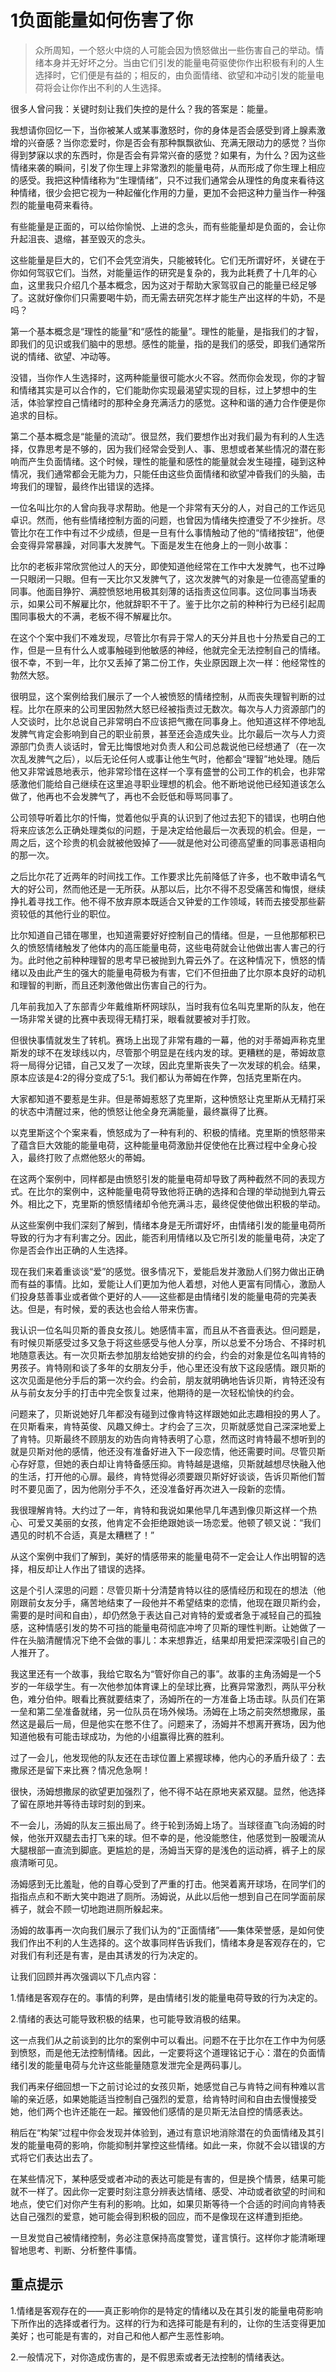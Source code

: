 ﻿# 1负面能量如何伤害了你
>众所周知，一个怒火中烧的人可能会因为愤怒做出一些伤害自己的举动。情绪本身并无好坏之分。当由它们引发的能量电荷驱使你作出积极有利的人生选择时，它们便是有益的；相反的，由负面情绪、欲望和冲动引发的能量电荷将会让你作出不利的人生选择。

很多人曾问我：关键时刻让我们失控的是什么？我的答案是：能量。

我想请你回忆一下，当你被某人或某事激怒时，你的身体是否会感受到肾上腺素激增的兴奋感？当你恋爱时，你是否会有那种飘飘欲仙、充满无限动力的感觉？当你得到梦寐以求的东西时，你是否会有异常兴奋的感觉？如果有，为什么？因为这些情绪来袭的瞬间，引发了你生理上非常激烈的能量电荷，从而形成了你生理上相应的感受。我把这种情绪称为“生理情绪”，只不过我们通常会从理性的角度来看待这种情绪，很少会把它视为一种起催化作用的力量，更加不会把这种力量当作一种强烈的能量电荷来看待。

有些能量是正面的，可以给你愉悦、上进的念头，而有些能量却是负面的，会让你升起沮丧、退缩，甚至毁灭的念头。

这些能量是巨大的，它们不会凭空消失，只能被转化。它们无所谓好坏，关键在于你如何驾驭它们。当然，对能量运作的研究是复杂的，我为此耗费了十几年的心血，这里我只介绍几个基本概念，因为这对于帮助大家驾驭自己的能量已经足够了。这就好像你们只需要喝牛奶，而无需去研究怎样才能生产出这样的牛奶，不是吗？

第一个基本概念是“理性的能量”和“感性的能量”。理性的能量，是指我们的才智，即我们的见识或我们脑中的思想。感性的能量，指的是我们的感受，即我们通常所说的情绪、欲望、冲动等。

没错，当你作人生选择时，这两种能量很可能水火不容。然而你会发现，你的才智和情绪其实是可以合作的，它们能助你实现最渴望实现的目标，过上梦想中的生活，体验掌控自己情绪时的那种全身充满活力的感觉。这种和谐的通力合作便是你追求的目标。

第二个基本概念是“能量的流动”。很显然，我们要想作出对我们最为有利的人生选择，仅靠思考是不够的，因为我们经常会受到人、事、思想或者某些情况的潜在影响而产生负面情绪。这个时候，理性的能量和感性的能量就会发生碰撞，碰到这种情况，我们通常都会无能为力，只能任由这些负面情绪和欲望冲昏我们的头脑，击垮我们的理智，最终作出错误的选择。

一位名叫比尔的人曾向我寻求帮助。他是一个非常有天分的人，对自己的工作远见卓识。然而，他有些情绪控制方面的问题，也曾因为情绪失控遭受了不少挫折。尽管比尔在工作中有过不少成绩，但是一旦有什么事情触动了他的“情绪按钮”，他便会变得异常暴躁，对同事大发脾气。下面是发生在他身上的一则小故事：

比尔的老板非常欣赏他过人的天分，即使知道他经常在工作中大发脾气，也不过睁一只眼闭一只眼。但有一天比尔又发脾气了，这次发脾气的对象是一位德高望重的同事。他面目狰狞、满腔愤怒地用极其刻薄的话指责这位同事。这位同事当场表示，如果公司不解雇比尔，他就辞职不干了。鉴于比尔之前的种种行为已经引起周围同事极大的不满，老板不得不解雇比尔。

在这个个案中我们不难发现，尽管比尔有异于常人的天分并且也十分热爱自己的工作，但是一旦有什么人或事触碰到他敏感的神经，他就完全无法控制自己的情绪。很不幸，不到一年，比尔又丢掉了第二份工作，失业原因跟上次一样：他经常性的勃然大怒。

很明显，这个案例给我们展示了一个人被愤怒的情绪控制，从而丧失理智判断的过程。比尔在原来的公司里因勃然大怒已经被指责过无数次。每次与人力资源部门的人交谈时，比尔总说自己非常明白不应该把气撒在同事身上。他知道这样不停地乱发脾气肯定会影响到自己的职业前景，甚至还会造成失业。比尔最后一次与人力资源部门负责人谈话时，曾无比悔恨地对负责人和公司总裁说他已经想通了（在一次次乱发脾气之后），以后无论任何人或事让他生气时，他都会“理智”地处理。随后他又非常诚恳地表示，他非常珍惜在这样一个享有盛誉的公司工作的机会，也非常感激他们能给自己继续在这里追寻职业理想的机会。他不断地说他已经知道该怎么做了，他再也不会发脾气了，再也不会贬低和辱骂同事了。

公司领导听着比尔的忏悔，觉着他似乎真的认识到了他过去犯下的错误，也明白他将来应该怎么正确处理类似的问题，于是决定给他最后一次表现的机会。但是，一周之后，这个珍贵的机会就被他毁掉了——就是他对公司德高望重的同事恶语相向的那一次。

之后比尔花了近两年的时间找工作。工作要求比先前降低了许多，也不敢申请名气大的好公司，然而他还是一无所获。从那以后，比尔不得不忍受痛苦和悔恨，继续挣扎着寻找工作。他不得不放弃原本既适合又钟爱的工作领域，转而去接受那些薪资较低的其他行业的职位。

比尔知道自己错在哪里，也知道需要好好控制自己的情绪。但是，一旦他那郁积已久的愤怒情绪触发了他体内的高压能量电荷，这些电荷就会让他做出害人害己的行为。此时他之前种种理智的思考早已被抛到九霄云外了。在这种情况下，愤怒的情绪以及由此产生的强大的能量电荷极为有害，它们不但扭曲了比尔原本良好的动机和理智的判断，而且还刺激他做出伤害自己的行为。

几年前我加入了东部青少年戴维斯杯网球队，当时我有位名叫克里斯的队友，他在一场非常关键的比赛中表现得无精打采，眼看就要被对手打败。

但很快事情就发生了转机。赛场上出现了非常有趣的一幕，他的对手蒂姆声称克里斯发的球不在发球线以内，尽管那个明显是在线内发的球。更糟糕的是，蒂姆故意将一局得分记错，自己又发了一次球，因此克里斯丧失了一次发球的机会。结果，原本应该是4∶2的得分变成了5∶1。我们都认为蒂姆在作弊，包括克里斯在内。

大家都知道不要惹是生非。但是蒂姆惹怒了克里斯，这种愤怒让克里斯从无精打采的状态中清醒过来，他的愤怒让他全身充满能量，最终赢得了比赛。

以克里斯这个个案来看，愤怒成为了一种有利的、积极的情绪。克里斯的愤怒带来了蕴含巨大效能的能量电荷，这种能量电荷激励并促使他在比赛过程中全身心投入，最终打败了点燃他怒火的蒂姆。

在这两个案例中，同样都是由愤怒引发的能量电荷却导致了两种截然不同的表现方式。在比尔的案例中，这种能量电荷导致他将正确的选择和合理的举动抛到九霄云外。相比之下，克里斯的愤怒情绪却令他充满斗志，最终促使他做出积极的举动。

从这些案例中我们深刻了解到，情绪本身是无所谓好坏，由情绪引发的能量电荷所导致的行为才有利害之分。因此，能否利用情绪以及它所引发的能量电荷，决定了你是否会作出正确的人生选择。

现在我们来着重谈谈“爱”的感觉。很多情况下，爱能启发并激励人们努力做出正确而有益的事情。比如，爱能让人们更加为他人着想，对他人更富有同情心，激励人们投身慈善事业或者做个更好的人——这些都是由情绪引发的能量电荷的完美表达。但是，有时候，爱的表达也会给人带来伤害。

我认识一位名叫贝斯的善良女孩儿。她感情丰富，而且从不吝啬表达。但问题是，有时候贝斯感受过多又急于将这些感受与他人分享，所以总爱不分场合、不择时机地随意表达。有一次贝斯去参加朋友给她安排的约会，约会的对象是位名叫肯特的男孩子。肯特刚和谈了多年的女朋友分手，他心里还没有放下这段感情。跟贝斯的这次见面是他分手后的第一次约会。约会前，朋友就明确地告诉贝斯，肯特还没有从与前女友分手的打击中完全恢复过来，他期待的是一次轻松愉快的约会。

问题来了，贝斯说她好几年都没有碰到过像肯特这样跟她如此志趣相投的男人了。在贝斯看来，肯特英俊、风趣又绅士。才约会了三次，贝斯就感觉自己深深地爱上了肯特。贝斯最终不顾朋友的劝告向肯特表明了心意，然而这时肯特最不想听到的就是贝斯对他的感情，他还没有准备好进入下一段恋情，他还需要时间。尽管贝斯心存好意，但她的表白却让肯特备感压抑。肯特越是退缩，贝斯就越想尽快融入他的生活，打开他的心扉。最终，肯特觉得必须要跟贝斯好好谈谈，告诉贝斯他们暂时不要见面了，因为他刚分手不久，还没准备好再次进入一段新的恋情。

我很理解肯特。大约过了一年，肯特和我说如果他早几年遇到像贝斯这样一个热心、可爱又美丽的女孩，他肯定不会拒绝跟她谈一场恋爱。他顿了顿又说：“我们遇见的时机不合适，真是太糟糕了！”

从这个案例中我们了解到，美好的情感带来的能量电荷不一定会让人作出明智的选择，相反却让人作出了错误的选择。

这是个引人深思的问题：尽管贝斯十分清楚肯特以往的感情经历和现在的想法（他刚跟前女友分手，痛苦地结束了一段他并不希望结束的恋情，他现在跟贝斯约会，需要的是时间和自由），却仍然急于表达自己对肯特的爱或者急于减轻自己的孤独感，这种情感引发的势不可挡的能量电荷彻底冲垮了贝斯的理性判断。让她做了一件在头脑清醒情况下绝不会做的事儿：本来想靠近，结果却用爱把深深吸引自己的人推开了。

我这里还有一个故事，我给它取名为“管好你自己的事”。故事的主角汤姆是一个5岁的一年级学生。有一次他参加体育课上的垒球比赛，比赛异常激烈，两队平分秋色，难分伯仲。眼看比赛就要结束了，汤姆所在的一方准备上场击球。队员们在第一垒和第二垒准备就绪，另一位队员在场外候场。汤姆在上场之前突然想撒尿，虽然这是最后一局，但是他实在憋不住了。问题来了，汤姆并不想离开赛场，因为他知道他极有可能击球成功，为他的小组赢得比赛的胜利。

过了一会儿，他发现他的队友还在击球位置上紧握球棒，他内心的矛盾升级了：去撒尿还是留下来比赛？情况危急啊！

很快，汤姆想撒尿的欲望更加强烈了，他不得不站在原地夹紧双腿。显然，他选择了留在原地并等待击球时刻的到来。

不一会儿，汤姆的队友三振出局了。终于轮到汤姆上场了。当球径直飞向汤姆的时候，他张开双腿去击打飞来的球。但不幸的是，他没能憋住，他感觉到一股暖流从大腿根部一直流到脚底。更尴尬的是，汤姆当天穿的是浅色的运动裤，裤子上的尿痕清晰可见。

汤姆感到无比羞耻，他的自尊心受到了严重的打击。他哭着离开球场，在同学们的指指点点和不断大笑中跑进了厕所。汤姆说，从此以后他一想到自己在同学面前尿裤子，就会不顾一切地跑进厕所躲起来。

汤姆的故事再一次向我们展示了我们认为的“正面情绪”——集体荣誉感，是如何使我们作出不利的人生选择的。这个故事同样告诉我们，情绪本身是客观存在的，它对我们有利还是有害，是由其诱发的行为决定的。

让我们回顾并再次强调以下几点内容：

1.情绪是客观存在的。事情的利弊，是由情绪引发的能量电荷导致的行为决定的。

2.情绪的表达可能导致积极的结果，也可能导致消极的结果。

这一点我们从之前谈到的比尔的案例中可以看出。问题不在于比尔在工作中为何感到愤怒，而是他无法控制情绪。因此，一定要将这个道理铭记于心：潜在的负面情绪引发的能量电荷与允许这些能量随意发泄完全是两码事儿。

我们再来仔细回想一下之前讨论过的女孩贝斯，她感觉自己与肯特之间有种难以言喻的亲近感，如果她能适当控制自己强烈的爱意，给肯特时间和自由去慢慢接受她，他们两个也许还能在一起。摧毁他们感情的是贝斯无法自控的情感表达。

稍后在“构架”过程中你会发现并体验到，通过有意识地消除潜在的负面情绪及其引发的能量电荷的影响，你能抑制并掌控这些情绪。如此一来，你就不会以错误的方式将它们表达出去了。

在某些情况下，某种感受或者冲动的表达可能是有害的，但是换个情景，结果可能就不一样了。因此你一定要时刻注意分辨表达情绪、感受、冲动或者欲望的时间和地点，使它们对你产生有利的影响。比如，如果贝斯等待一个合适的时间向肯特表达自己强烈的爱意，她可能会得到积极的回应，而不是像现在这样遭到拒绝。

一旦发觉自己被情绪控制，务必注意保持高度警觉，谨言慎行。这样你才能清晰理智地思考、判断、分析整件事情。

## 重点提示

1.情绪是客观存在的——真正影响你的是特定的情绪以及在其引发的能量电荷影响下所作出的选择或者行为。这样的行为和选择可能是有利的，让你的生活变得更加美好；也可能是有害的，对自己和他人都产生恶性影响。

2.一般情况下，对你造成伤害的，是不假思索或者无法控制的情绪表达。

